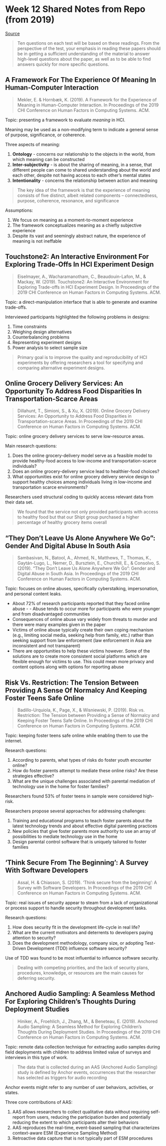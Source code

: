 # Week 12 Shared Notes from Repo (from 2019)

[Source](https://github.com/stevenxchung/OMSCS-Notes/blob/master/CS%206750%20-%20HCI/Required%20Reading/Week%2012%20-%20Best%20of%20CHI%202019.md)

> Ten questions on each test will be based on these readings. From the perspective of the test, your emphasis in reading these papers should be in getting a sufficient understanding of the material to answer high-level questions about the paper, as well as to be able to find answers quickly for more specific questions.

## A Framework For The Experience Of Meaning In Human-Computer Interaction

> Mekler, E. & Hornbæk, K. (2019). A Framework for the Experience of Meaning in Human-Computer Interaction. In Proceedings of the 2019 CHI Conference on Human Factors in Computing Systems. ACM.

Topic: presenting a framework to evaluate _meaning_ in HCI.

Meaning may be used as a non-modifying term to indicate a general sense of purpose, significance, or coherence.

Three aspects of meaning:

1. **Ontology** - concerns our relationship to the objects in the world, from which meaning can be constructed
2. **Inter-subjectivity** - is about the sharing of meaning, in a sense, that different people can come to shared understanding about the world and each other, despite not having access to each other’s mental states
3. **Intentionality** - concerns the relationship between action and meaning

> The key idea of the framework is that the experience of meaning consists of five distinct, albeit related components – connectedness, purpose, coherence, resonance, and significance

Assumptions:

1. We focus on meaning as a moment-to-moment experience
2. The framework conceptualizes meaning as a chiefly subjective experience
3. Despite its vast and seemingly abstract nature, the experience of meaning is not ineffable

## Touchstone2: An Interactive Environment For Exploring Trade-Offs In HCI Experiment Design

> Eiselmayer, A., Wacharamanotham, C., Beaudouin-Lafon, M., & Mackay, W. (2019). Touchstone2: An Interactive Environment for Exploring Trade-offs in HCI Experiment Design. In Proceedings of the 2019 CHI Conference on Human Factors in Computing Systems. ACM.

Topic: a direct-manipulation interface that is able to generate and examine trade-offs.

Interviewed participants highlighted the following problems in designs:

1. Time constraints
2. Weighing design alternatives
3. Counterbalancing problems
4. Representing experiment designs
5. Power analysis to select sample size

> Primary goal is to improve the quality and reproducibility of HCI experiments by offering researchers a tool for specifying and comparing alternative experiment designs.

## Online Grocery Delivery Services: An Opportunity To Address Food Disparities In Transportation-Scarce Areas

> Dillahunt, T., Simioni, S., & Xu, X. (2019). Online Grocery Delivery Services: An Opportunity to Address Food Disparities in Transportation-scarce Areas. In Proceedings of the 2019 CHI Conference on Human Factors in Computing Systems. ACM.

Topic: online grocery delivery services to serve low-resource areas.

Main research questions:

1. Does the online grocery-delivery model serve as a feasible model to provide healthy-food access to low-income and transportation-scarce individuals?
2. Does an online grocery-delivery service lead to healthier-food choices?
3. What opportunities exist for online grocery delivery service design to support healthy choices among individuals living in low-income and transportation scarce environments?

Researchers used structural coding to quickly access relevant data from their data set.

> We found that the service not only provided participants with access to healthy food but that our Shipt group purchased a higher percentage of healthy grocery items overall

## “They Don’t Leave Us Alone Anywhere We Go”: Gender And Digital Abuse In South Asia

> Sambasivan, N., Batool, A., Ahmed, N., Matthews, T., Thomas, K., Gaytán-Lugo, L., Nemer, D., Bursztein, E., Churchill, E., & Consolvo, S. (2019). “They Don’t Leave Us Alone Anywhere We Go”: Gender and Digital Abuse in South Asia. In Proceedings of the 2019 CHI Conference on Human Factors in Computing Systems. ACM.

Topic: focuses on online abuses, specifically cyberstalking, impersonation, and personal content leaks.

- About 72% of research participants reported that they faced online abuse - - Abuse tends to occur more for participants who were younger and from disadvantaged communities
- Consequences of online abuse vary widely from threats to murder and there were many examples given in the paper
- Victims of online abuse typically create their own coping mechanism (e.g., limiting social media, seeking help from family, etc.) rather than seeking support from law enforcement (law enforcement in Asia are inconsistent and not transparent)
- There are opportunities to help these victims however. Some of the solutions are to create more consistent social platforms which are flexible enough for victims to use. This could mean more privacy and content options along with options for reporting abuse

## Risk Vs. Restriction: The Tension Between Providing A Sense Of Normalcy And Keeping Foster Teens Safe Online

> Badillo-Urquiola, K., Page, X., & Wisniewski, P. (2019). Risk vs. Restriction: The Tension between Providing a Sense of Normalcy and Keeping Foster Teens Safe Online. In Proceedings of the 2019 CHI Conference on Human Factors in Computing Systems. ACM.

Topic: keeping foster teens safe online while enabling them to use the internet.

Research questions:

1. According to parents, what types of risks do foster youth encounter online?
2. How do foster parents attempt to mediate these online risks? Are these strategies effective?
3. What are the unique challenges associated with parental mediation of technology use in the home for foster families?

Researchers found 53% of foster teens in sample were considered high-risk.

Researchers propose several approaches for addressing challenges:

1. Training and educational programs to teach foster parents about the latest technology trends and about effective digital parenting practices
2. New policies that give foster parents more authority to use an array of possibilities to mediate technology use in the home
3. Design parental control software that is uniquely tailored to foster families

## ‘Think Secure From The Beginning’: A Survey With Software Developers

> Assal, H. & Chiasson, S. (2019). ‘Think secure from the beginning’: A Survey with Software Developers. In Proceedings of the 2019 CHI Conference on Human Factors in Computing Systems. ACM.

Topic: real issues of security appear to steam from a lack of organizational or process support to handle security throughout development tasks.

Research questions:

1. How does security fit in the development life-cycle in real life?
2. What are the current motivators and deterrents to developers paying attention to security?
3. Does the development methodology, company size, or adopting Test-Driven Development (TDD) influence software security?

Use of TDD was found to be most influential to influence software security.

> Dealing with competing priorities, and the lack of security plans, procedures, knowledge, or resources are the main causes for deferring security.

## Anchored Audio Sampling: A Seamless Method For Exploring Children’s Thoughts During Deployment Studies

> Hiniker, A., Froehlich, J., Zhang, M., & Beneteau, E. (2019). Anchored Audio Sampling: A Seamless Method for Exploring Children’s Thoughts During Deployment Studies. In Proceedings of the 2019 CHI Conference on Human Factors in Computing Systems. ACM.

Topic: remote data collection technique for extracting audio samples during field deployments with children to address limited value of surveys and interviews in this type of work.

> The data that is collected during an AAS (Anchored Audio Sampling) study is defined by Anchor events, occurrences that the researcher has selected as triggers for audio recording

Anchor events might refer to any number of user behaviors, activities, or states.

Three core contributions of AAS:

1. AAS allows researchers to collect qualitative data without requiring self-report from users, reducing the participation burden and potentially reducing the extent to which participants alter their behaviors
2. AAS reproduces the real-time, event-based sampling that characterizes context-aware ESM (Experience Sampling Method)
3. Retroactive data capture that is not typically part of ESM procedures
